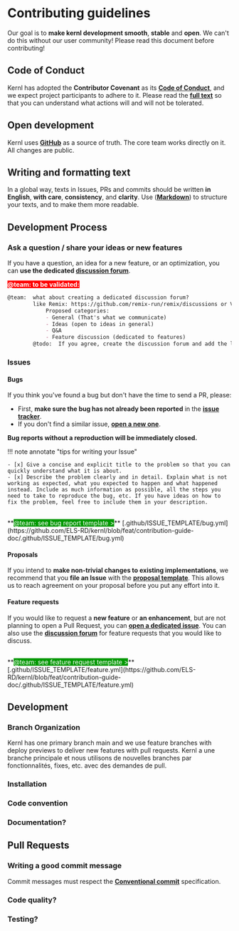 # Contributing guidelines

Our goal is to **make kernl development smooth**, **stable** and **open**.
We can't do this without our user community!
Please read this document before contributing!

## Code of Conduct

Kernl has adopted the **Contributor Covenant** as its **[Code of Conduct](code-of-conduct.md)**, and we expect project participants to adhere to it. 
Please read the **[full text](code-of-conduct.md)** so that you can understand what actions will and will not be tolerated.

## Open development

Kernl uses **[GitHub](https://github.com/ELS-RD/kernl)** as a source of truth. The core team works directly on it. All changes are public.

## Writing and formatting text

In a global way, texts in Issues, PRs and commits should be written **in English**, **with care**, **consistency**, and **clarity**.
Use (**[Markdown](https://www.markdownguide.org/basic-syntax/)**) to structure your texts, and to make them more readable.

## Development Process

### Ask a question / share your ideas or new features

If you have a question, an idea for a new feature, or an optimization, you can **use the dedicated [discussion forum](todo)**.

**<span style="color:#fff; background:#ff0000">@team: to be validated:</span>**
```markdown
@team:  what about creating a dedicated discussion forum?
        like Remix: https://github.com/remix-run/remix/discussions or Vite for example
            Proposed categories:
            - General (That's what we communicate)
            - Ideas (open to ideas in general)
            - Q&A
            - Feature discussion (dedicated to features)
        @todo:  If you agree, create the discussion forum and add the link above.
```

### Issues

#### Bugs

If you think you've found a bug but don't have the time to send a PR, please:

- First, **make sure the bug has not already been reported** in the **[issue tracker](https://github.com/ELS-RD/kernl/issues)**.
- If you don't find a similar issue, **[open a new one](todo)**.

**Bug reports without a reproduction will be immediately closed.**

!!! note annotate "tips for writing your Issue"

    - [x] Give a concise and explicit title to the problem so that you can quickly understand what it is about.
    - [x] Describe the problem clearly and in detail. Explain what is not working as expected, what you expected to happen and what happened instead. Include as much information as possible, all the steps you need to take to reproduce the bug, etc. If you have ideas on how to fix the problem, feel free to include them in your description.

<br>
**<span style="color:#fff; background:#009900">@team: see bug report template ></span>** [.github/ISSUE_TEMPLATE/bug.yml](https://github.com/ELS-RD/kernl/blob/feat/contribution-guide-doc/.github/ISSUE_TEMPLATE/bug.yml)

#### Proposals

If you intend to **make non-trivial changes to existing implementations**, we recommend that you **file an Issue** with the **[proposal template](todo)**. This allows us to reach agreement on your proposal before you put any effort into it.

#### Feature requests

If you would like to request a **new feature** or **an enhancement**, 
but are not planning to open a Pull Request, you can **[open a dedicated issue](todo)**.
You can also use the **[discussion forum](todo)** for feature requests that you would like to discuss.

<br>
**<span style="color:#fff; background:#009900">@team: see feature request template ></span>** [.github/ISSUE_TEMPLATE/feature.yml](https://github.com/ELS-RD/kernl/blob/feat/contribution-guide-doc/.github/ISSUE_TEMPLATE/feature.yml)

## Development

### Branch Organization

Kernl has one primary branch main and we use feature branches with deploy previews to deliver new features with pull requests.
Kernl a une branche principale et nous utilisons de nouvelles branches par fonctionnalités, fixes, etc. avec des demandes de pull.

### Installation

### Code convention

### Documentation?

## Pull Requests

### Writing a good commit message

Commit messages must respect the **[Conventional commit](https://www.conventionalcommits.org/en/v1.0.0/)** specification.

### Code quality?

### Testing?




